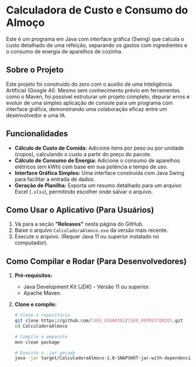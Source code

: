 # Calculadora de Custo e Consumo do Almoço

Este é um programa em Java com interface gráfica (Swing) que calcula o custo detalhado de uma refeição, separando os gastos com ingredientes e o consumo de energia de aparelhos de cozinha.

## Sobre o Projeto

Este projeto foi construído do zero com o auxílio de uma Inteligência Artificial (Google AI). Mesmo sem conhecimento prévio em ferramentas como o Maven, foi possível estruturar um projeto completo, depurar erros e evoluir de uma simples aplicação de console para um programa com interface gráfica, demonstrando uma colaboração eficaz entre um desenvolvedor e uma IA.

## Funcionalidades

-   **Cálculo de Custo de Comida:** Adicione itens por peso ou por unidade (copos), calculando o custo a partir do preço do pacote.
-   **Cálculo de Consumo de Energia:** Adicione o consumo de aparelhos elétricos (em kWh) com base em sua potência e tempo de uso.
-   **Interface Gráfica Simples:** Uma interface construída com Java Swing para facilitar a entrada de dados.
-   **Geração de Planilha:** Exporta um resumo detalhado para um arquivo Excel (`.xlsx`), permitindo escolher onde salvar o arquivo.

## Como Usar o Aplicativo (Para Usuários)

1.  Vá para a seção **"Releases"** nesta página do GitHub.
2.  Baixe o arquivo `CalculadoraAlmoco.exe` da versão mais recente.
3.  Execute o arquivo. (Requer Java 11 ou superior instalado no computador).

## Como Compilar e Rodar (Para Desenvolvedores)

1.  **Pré-requisitos:**
    -   Java Development Kit (JDK) - Versão 11 ou superior.
    -   Apache Maven.

2.  **Clone e compile:**
    ```sh
    # Clone o repositório
    git clone https://github.com/[SEU_USUARIO]/[SEU_REPOSITORIO].git
    cd CalculadoraAlmoco

    # Compile e empacote
    mvn clean package

    # Execute o .jar gerado
    java -jar target/CalculadoraAlmoco-1.0-SNAPSHOT-jar-with-dependencies.jar
    ```
